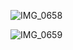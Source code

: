 ![IMG_0658](https://github.com/user-attachments/assets/afb40b61-c46b-44e1-a22f-5086058ac45d)

![IMG_0659](https://github.com/user-attachments/assets/58cd70e8-5468-4a4d-a0d4-fd3921c56e7c)
